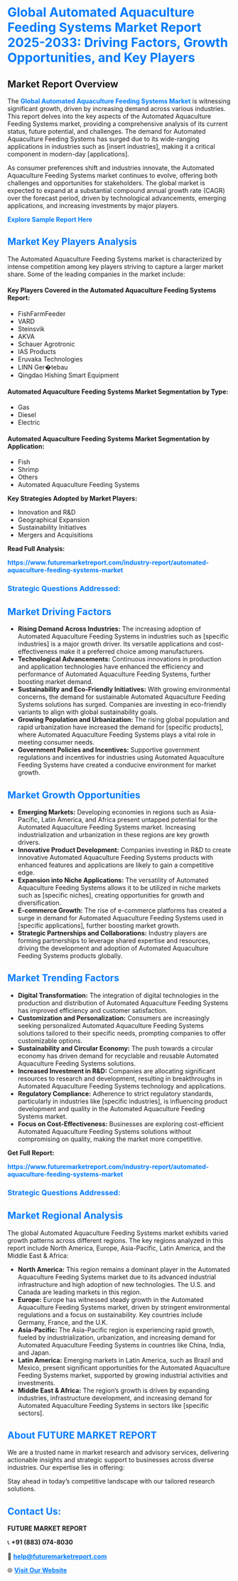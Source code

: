 <h1 style="color: #007BFF;">Global Automated Aquaculture Feeding Systems Market Report 2025-2033: Driving Factors, Growth Opportunities, and Key Players</h1>

<section id="overview">
<h2>Market Report Overview</h2>
<p>The <a href="https://www.futuremarketreport.com/industry-report/automated-aquaculture-feeding-systems-market" style="color: #007BFF; text-decoration: none;"><strong>Global Automated Aquaculture Feeding Systems Market</strong></a> is witnessing significant growth, driven by increasing demand across various industries. This report delves into the key aspects of the Automated Aquaculture Feeding Systems market, providing a comprehensive analysis of its current status, future potential, and challenges. The demand for Automated Aquaculture Feeding Systems has surged due to its wide-ranging applications in industries such as [insert industries], making it a critical component in modern-day [applications].</p>
<p>As consumer preferences shift and industries innovate, the Automated Aquaculture Feeding Systems market continues to evolve, offering both challenges and opportunities for stakeholders. The global market is expected to expand at a substantial compound annual growth rate (CAGR) over the forecast period, driven by technological advancements, emerging applications, and increasing investments by major players.</p>
</section>

<section id="overview">
<p><a href="https://www.futuremarketreport.com/request-sample/reportId=124800" style="color: #007BFF; text-decoration: none;"><strong>Explore Sample Report Here</strong></a></p>
</section>

<section id="key-players">
<h2 style="color: #007BFF;">Market Key Players Analysis</h2>
<p>The Automated Aquaculture Feeding Systems market is characterized by intense competition among key players striving to capture a larger market share. Some of the leading companies in the market include:</p>
<h4>Key Players Covered in the Automated Aquaculture Feeding Systems Report:</h4>
<ul><li>FishFarmFeeder</li><li>VARD</li><li>Steinsvik</li><li>AKVA</li><li>Schauer Agrotronic</li><li>IAS Products</li><li>Eruvaka Technologies</li><li>LINN Ger�tebau</li><li>Qingdao Hishing Smart Equipment</li></ul>
<h4>Automated Aquaculture Feeding Systems Market Segmentation by Type:</h4>
<ul><li>Gas</li><li>Diesel</li><li>Electric</li></ul>

<h4>Automated Aquaculture Feeding Systems Market Segmentation by Application:</h4>
<ul><li>Fish</li><li>Shrimp</li><li>Others</li><li>Automated Aquaculture Feeding Systems</li></ul>
<p><strong>Key Strategies Adopted by Market Players:</strong></p>
<ul>
<li>Innovation and R&D</li>
<li>Geographical Expansion</li>
<li>Sustainability Initiatives</li>
<li>Mergers and Acquisitions</li>
</ul>
</section>

<section>
<p><strong>Read Full Analysis: </strong></p><a href="https://www.futuremarketreport.com/industry-report/automated-aquaculture-feeding-systems-market" style="color: #007BFF; text-decoration: none;"><strong>https://www.futuremarketreport.com/industry-report/automated-aquaculture-feeding-systems-market</strong></a>
<h3 style="color: #007BFF;">Strategic Questions Addressed:</h3>
</section>

<section id="driving-factors">
<h2 style="color: #007BFF;">Market Driving Factors</h2>
<ul>
<li><strong>Rising Demand Across Industries:</strong> The increasing adoption of Automated Aquaculture Feeding Systems in industries such as [specific industries] is a major growth driver. Its versatile applications and cost-effectiveness make it a preferred choice among manufacturers.</li>
<li><strong>Technological Advancements:</strong> Continuous innovations in production and application technologies have enhanced the efficiency and performance of Automated Aquaculture Feeding Systems, further boosting market demand.</li>
<li><strong>Sustainability and Eco-Friendly Initiatives:</strong> With growing environmental concerns, the demand for sustainable Automated Aquaculture Feeding Systems solutions has surged. Companies are investing in eco-friendly variants to align with global sustainability goals.</li>
<li><strong>Growing Population and Urbanization:</strong> The rising global population and rapid urbanization have increased the demand for [specific products], where Automated Aquaculture Feeding Systems plays a vital role in meeting consumer needs.</li>
<li><strong>Government Policies and Incentives:</strong> Supportive government regulations and incentives for industries using Automated Aquaculture Feeding Systems have created a conducive environment for market growth.</li>
</ul>
</section>

<section id="growth-opportunities">
<h2 style="color: #007BFF;">Market Growth Opportunities</h2>
<ul>
<li><strong>Emerging Markets:</strong> Developing economies in regions such as Asia-Pacific, Latin America, and Africa present untapped potential for the Automated Aquaculture Feeding Systems market. Increasing industrialization and urbanization in these regions are key growth drivers.</li>
<li><strong>Innovative Product Development:</strong> Companies investing in R&D to create innovative Automated Aquaculture Feeding Systems products with enhanced features and applications are likely to gain a competitive edge.</li>
<li><strong>Expansion into Niche Applications:</strong> The versatility of Automated Aquaculture Feeding Systems allows it to be utilized in niche markets such as [specific niches], creating opportunities for growth and diversification.</li>
<li><strong>E-commerce Growth:</strong> The rise of e-commerce platforms has created a surge in demand for Automated Aquaculture Feeding Systems used in [specific applications], further boosting market growth.</li>
<li><strong>Strategic Partnerships and Collaborations:</strong> Industry players are forming partnerships to leverage shared expertise and resources, driving the development and adoption of Automated Aquaculture Feeding Systems products globally.</li>
</ul>
</section>

<section id="trending-factors">
<h2 style="color: #007BFF;">Market Trending Factors</h2>
<ul>
<li><strong>Digital Transformation:</strong> The integration of digital technologies in the production and distribution of Automated Aquaculture Feeding Systems has improved efficiency and customer satisfaction.</li>
<li><strong>Customization and Personalization:</strong> Consumers are increasingly seeking personalized Automated Aquaculture Feeding Systems solutions tailored to their specific needs, prompting companies to offer customizable options.</li>
<li><strong>Sustainability and Circular Economy:</strong> The push towards a circular economy has driven demand for recyclable and reusable Automated Aquaculture Feeding Systems solutions.</li>
<li><strong>Increased Investment in R&D:</strong> Companies are allocating significant resources to research and development, resulting in breakthroughs in Automated Aquaculture Feeding Systems technology and applications.</li>
<li><strong>Regulatory Compliance:</strong> Adherence to strict regulatory standards, particularly in industries like [specific industries], is influencing product development and quality in the Automated Aquaculture Feeding Systems market.</li>
<li><strong>Focus on Cost-Effectiveness:</strong> Businesses are exploring cost-efficient Automated Aquaculture Feeding Systems solutions without compromising on quality, making the market more competitive.</li>
</ul>
</section>

<section>
<p><strong>Get Full Report: </strong></p><a href="https://www.futuremarketreport.com/industry-report/automated-aquaculture-feeding-systems-market" style="color: #007BFF; text-decoration: none;"><strong>https://www.futuremarketreport.com/industry-report/automated-aquaculture-feeding-systems-market</strong></a>
<h3 style="color: #007BFF;">Strategic Questions Addressed:</h3>
</section>


<section id="regional-analysis">
<h2 style="color: #007BFF;">Market Regional Analysis</h2>
<p>The global Automated Aquaculture Feeding Systems market exhibits varied growth patterns across different regions. The key regions analyzed in this report include North America, Europe, Asia-Pacific, Latin America, and the Middle East & Africa:</p>
<ul>
<li><strong>North America:</strong> This region remains a dominant player in the Automated Aquaculture Feeding Systems market due to its advanced industrial infrastructure and high adoption of new technologies. The U.S. and Canada are leading markets in this region.</li>
<li><strong>Europe:</strong> Europe has witnessed steady growth in the Automated Aquaculture Feeding Systems market, driven by stringent environmental regulations and a focus on sustainability. Key countries include Germany, France, and the U.K.</li>
<li><strong>Asia-Pacific:</strong> The Asia-Pacific region is experiencing rapid growth, fueled by industrialization, urbanization, and increasing demand for Automated Aquaculture Feeding Systems in countries like China, India, and Japan.</li>
<li><strong>Latin America:</strong> Emerging markets in Latin America, such as Brazil and Mexico, present significant opportunities for the Automated Aquaculture Feeding Systems market, supported by growing industrial activities and investments.</li>
<li><strong>Middle East & Africa:</strong> The region’s growth is driven by expanding industries, infrastructure development, and increasing demand for Automated Aquaculture Feeding Systems in sectors like [specific sectors].</li>
</ul>
</section>

<footer>
<h2 style="color: #007BFF;">About FUTURE MARKET REPORT</h2>
<p>We are a trusted name in market research and advisory services, delivering actionable insights and strategic support to businesses across diverse industries. Our expertise lies in offering:</p>

<p>Stay ahead in today’s competitive landscape with our tailored research solutions.</p>

<h2 style="color: #007BFF;">Contact Us:</h2>
<p><strong>FUTURE MARKET REPORT</strong></p>
<p>📞 <strong>+91 (883) 074-8030</strong></p>
<p>📧 <strong><a href="mailto:help@futuremarketreport.com" style="color: #007BFF;">help@futuremarketreport.com</a></strong></p>
<p>🌐 <strong><a href="https://www.futuremarketreport.com/" style="color: #007BFF;">Visit Our Website</a></strong></p>
</footer>